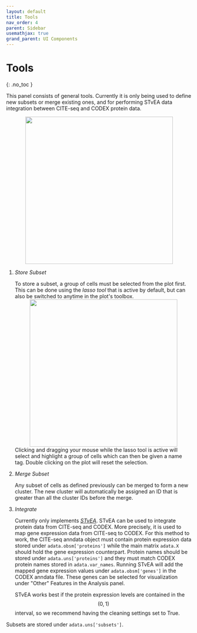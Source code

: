 ```yaml
---
layout: default
title: Tools
nav_order: 4
parent: Sidebar
usemathjax: true
grand_parent: UI Components
---
```


<style type="text/css">
  .center {
    display: block;
    margin-left: auto;
    margin-right: auto;
}
</style>

<script type="text/x-mathjax-config">
    MathJax.Hub.Config({
    TeX: { equationNumbers: { autoNumber: "AMS" } }
    });
</script>
<script type="text/javascript" async src="http://cdn.mathjax.org/mathjax/latest/MathJax.js?config=TeX-AMS-MML_HTMLorMML"></script>

# Tools
{: .no_toc }

This panel consists of general tools. Currently it is only being used
to define new subsets or merge existing ones, and for performing STvEA
data integration between CITE-seq and CODEX protein data.

<div class="code-example" markdown="1">
<img src="/images/tools.png" width="400" class="center"/>

1. *Store Subset*

    To store a subset, a group of cells must be selected from the plot first.
    This can be done using the *lasso tool* that is active by default, but
    can also be switched to anytime in the plot's toolbox.
    <img src="/images/lasso.png" width="400" class="center"/>
    Clicking and dragging your mouse while the lasso tool is active
    will select and highlight a group of cells which can then be given
    a name tag. Double clicking on the plot will reset the selection.

2. *Merge Subset*

    Any subset of cells as defined previously can be merged to form a new
    cluster. The new cluster will automatically be assigned an ID that is
    greater than all the cluster IDs before the merge.

3. *Integrate*

    Currently only implements
    [*STvEA*](https://www.science.org/doi/10.1126/sciadv.abc5464). STvEA
    can be used to integrate protein data from CITE-seq and CODEX. More
    precisely, it is used to map gene expression data from CITE-seq to CODEX.
    For this method to work, the CITE-seq anndata object must contain
    protein expression data stored under `adata.obsm['proteins']` while
    the main matrix `adata.X` should hold the gene expression
    counterpart. Protein names should be stored under `adata.uns['proteins']`
    and they must match CODEX protein names stored in `adata.var_names`.
    Running STvEA will add the mapped gene expression values under
    `adata.obsm['genes']` in the CODEX anndata file. These genes can be
    selected for visualization under "Other" Features in the Analysis panel.

    STvEA works best if the protein expression levels are contained in the
    $$(0, 1)$$ interval, so we recommend having the cleaning settings set to
    True.

</div>

Subsets are stored under `adata.uns['subsets']`.
